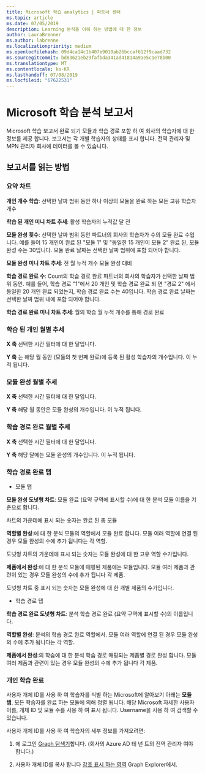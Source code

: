 ```yaml
---
title: Microsoft 학습 analytics | 파트너 센터
ms.topic: article
ms.date: 07/05/2019
description: Learning 분석을 이해 하는 방법에 대 한 정보
author: LauraBrenner
ms.author: labrenne
ms.localizationpriority: medium
ms.openlocfilehash: 09d4ca14c1b407e9010ab26bccaf612f9caad732
ms.sourcegitcommit: bd83621eb29fafbda341ad41814a9ae5c1e78b00
ms.translationtype: MT
ms.contentlocale: ko-KR
ms.lasthandoff: 07/08/2019
ms.locfileid: "67622531"
---
```

# <a name="microsoft-learn-analytics-report"></a>Microsoft 학습 분석 보고서

Microsoft 학습 보고서 완료 되기 모듈과 학습 경로 포함 하 여 회사의 학습자에 대 한 정보를 제공 합니다. 보고서는 각 개별 학습자의 상태를 표시 합니다. 전역 관리자 및 MPN 관리자 회사에 데이터를 볼 수 있습니다.

## <a name="how-to-read-the-report"></a>보고서를 읽는 방법

### <a name="summary-charts"></a>요약 차트

**개인 개수 학습**: 선택한 날짜 범위 동안 하나 이상의 모듈을 완료 하는 모든 고유 학습자 개수 

**학습 된 개인 미니 차트 추세**: 활성 학습자의 누적값 달 전 

**모듈 완성 횟수**: 선택한 날짜 범위 동안 파트너의 회사의 학습자가 수의 모듈 완료 수입니다.
예를 들어 15 개인이 완료 된 "모듈 1" 및 "동일한 15 개인이 모듈 2" 완료 된, 모듈 완성 수는 30입니다. 모듈 완료 날짜는 선택한 날짜 범위에 포함 되어야 합니다.

**모듈 완성 미니 차트 추세**: 전 월 누적 개수 모듈 완성 대비 

**학습 경로 완료 수**: Count의 학습 경로 완료 파트너의 회사의 학습자가 선택한 날짜 범위 동안.
예를 들어, 학습 경로 "1"에서 20 개인 및 학습 경로 완료 되 면 "경로 2" 에서 동일한 20 개인 완료 되었는지, 학습 경로 완료 수는 40입니다. 학습 경로 완료 날짜는 선택한 날짜 범위 내에 포함 되어야 합니다.

**학습 경로 완료 미니 차트 추세**: 월의 학습 월 누적 개수를 통해 경로 완료 

### <a name="trained-individuals-monthly-trend"></a>학습 된 개인 월별 추세

**X 축** 선택한 시간 필터에 대 한 달입니다. 

**Y 축** 는 해당 월 동안 (모듈의 첫 번째 완료)에 등록 된 활성 학습자의 개수입니다. 이 누적 됩니다.

### <a name="module-completions-monthly-trend"></a>모듈 완성 월별 추세

**X 축** 선택한 시간 필터에 대 한 달입니다. 

**Y 축** 해당 월 동안은 모듈 완성의 개수입니다. 이 누적 됩니다.

### <a name="learning-path-completions-monthly-trend"></a>학습 경로 완료 월별 추세

**X 축** 선택한 시간 필터에 대 한 달입니다. 

**Y 축** 해당 달에는 모듈 완성의 개수입니다. 이 누적 됩니다.

### <a name="learning-path-completion-tabs"></a>학습 경로 완료 탭 

- 모듈 탭

**모듈 완성 도넛형 차트**: 모듈 완료 (요약 구역에 표시할 수)에 대 한 분석 모듈 이름을 기준으로 합니다.

차트의 가운데에 표시 되는 숫자는 완료 된 총 모듈

**역할별 완성**:에 대 한 분석 모듈의 역할에서 모듈 완료 합니다. 모듈 여러 역할에 연결 된 경우 모듈 완성의 수에 추가 됩니다는 각 역할.

도넛형 차트의 가운데에 표시 되는 숫자는 모듈 완성에 대 한 고유 역할 수가입니다. 

**제품에서 완성**:에 대 한 분석 모듈에 매핑된 제품에는 모듈입니다. 모듈 여러 제품과 관련이 있는 경우 모듈 완성의 수에 추가 됩니다 각 제품.    

도넛형 차트 중 표시 되는 숫자는 모듈 완성에 대 한 개별 제품의 수가입니다.  

- 학습 경로 탭    

**학습 경로 완료 도넛형 차트**: 분석 학습 경로 완료 (요약 구역에 표시할 수)의 이름입니다.

**역할별 완성**: 분석의 학습 경로 완료 역할에서. 모듈 여러 역할에 연결 된 경우 모듈 완성의 수에 추가 됩니다는 각 역할.

**제품에서 완성**:의 학습에 대 한 분석 학습 경로 매핑되는 제품별 경로 완성 합니다. 모듈 여러 제품과 관련이 있는 경우 모듈 완성의 수에 추가 됩니다 각 제품.

### <a name="completions-by-learning-individuals"></a>개인 학습 완료

사용자 개체 ID를 사용 하 여 학습자를 식별 하는 Microsoft에 알아보기 아래는 **모듈 탭**, 모든 학습자를 완료 하는 모듈에 의해 정렬 됩니다. 해당 Microsoft 자세한 사용자 이름, 개체 ID 및 모듈 수를 사용 하 여 표시 됩니다. Username을 사용 하 여 검색할 수 있습니다.

사용자 개체 ID를 사용 하 여 학습자의 세부 정보를 가져오려면: 

1. 에 로그인 [Graph 탐색기](https://developer.microsoft.com/graph/graph-explorer )합니다. (회사의 Azure AD 테 넌 트의 전역 관리자 여야 합니다.)

2. 사용자 개체 ID를 복사 합니다 [강조 표시 하는 영역](https://graph.microsoft.com/v1.0/users/a9633ad7-c8dc-4587-b119-0bc286b0711f) Graph Explorer에서. 


